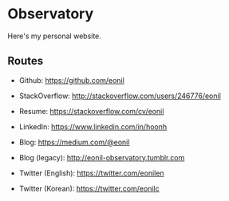 # Observatory

Here's my personal website.

## Routes

- Github: https://github.com/eonil
- StackOverflow: http://stackoverflow.com/users/246776/eonil
- Resume: https://stackoverflow.com/cv/eonil
- LinkedIn: https://www.linkedin.com/in/hoonh

- Blog: https://medium.com/@eonil
- Blog (legacy): http://eonil-observatory.tumblr.com
- Twitter (English): https://twitter.com/eonilen
- Twitter (Korean): https://twitter.com/eonilc



